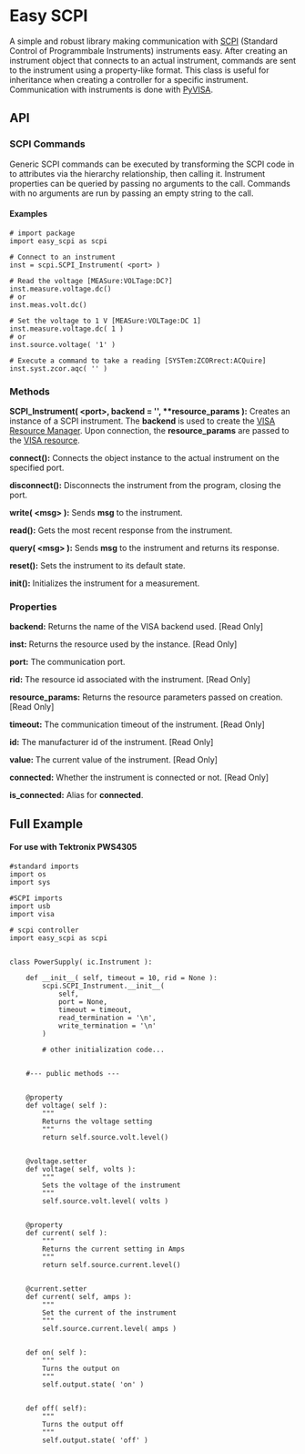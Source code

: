 # Easy SCPI
A simple and robust library making communication with [SCPI](https://en.wikipedia.org/wiki/Standard_Commands_for_Programmable_Instruments) (Standard Control of Programmbale Instruments) instruments easy. After creating an instrument object that connects to an actual instrument, commands are sent to the instrument using a property-like format. This class is useful for inheritance when creating a controller for a specific instrument. Communication with instruments is done with [PyVISA](https://pyvisa.readthedocs.io).

## API
### SCPI Commands
Generic SCPI commands can be executed by transforming the SCPI code in to attributes via the hierarchy relationship, then calling it. Instrument properties can be queried by passing no arguments to the call. Commands with no arguments are run by passing an empty string to the call.

#### Examples
~~~
# import package
import easy_scpi as scpi 

# Connect to an instrument
inst = scpi.SCPI_Instrument( <port> )

# Read the voltage [MEASure:VOLTage:DC?]
inst.measure.voltage.dc()
# or
inst.meas.volt.dc()

# Set the voltage to 1 V [MEASure:VOLTage:DC 1]
inst.measure.voltage.dc( 1 )
# or
inst.source.voltage( '1' )

# Execute a command to take a reading [SYSTem:ZCORrect:ACQuire]
inst.syst.zcor.aqc( '' )
~~~


### Methods
**SCPI_Instrument( &lt;port&gt;, backend = '', \*\*resource_params ):** Creates an instance of a SCPI instrument. The **backend** is used to create the [VISA Resource Manager](https://pyvisa.readthedocs.io/en/latest/introduction/getting.html#backend). Upon connection, the **resource_params** are passed to the [VISA resource](https://pyvisa.readthedocs.io/en/latest/introduction/resources.html).

**connect():** Connects the object instance to the actual instrument on the specified port.

**disconnect():** Disconnects the instrument from the program, closing the port.

**write( &lt;msg&gt; ):** Sends **msg** to the instrument.

**read():** Gets the most recent response from the instrument.

**query( &lt;msg&gt; ):** Sends **msg** to the instrument and returns its response.

**reset():** Sets the instrument to its default state.

**init():** Initializes the instrument for a measurement.

### Properties
**backend:** Returns the name of the VISA backend used. [Read Only]

**inst:** Returns the resource used by the instance. [Read Only]

**port:** The communication port.

**rid:** The resource id associated with the instrument. [Read Only]

**resource_params:** Returns the resource parameters passed on creation. [Read Only]

**timeout:** The communication timeout of the instrument. [Read Only]

**id:** The manufacturer id of the instrument. [Read Only]

**value:** The current value of the instrument. [Read Only]

**connected:** Whether the instrument is connected or not. [Read Only]

**is_connected:** Alias for **connected**.

## Full Example
#### For use with Tektronix PWS4305
~~~
#standard imports
import os
import sys

#SCPI imports
import usb
import visa

# scpi controller
import easy_scpi as scpi


class PowerSupply( ic.Instrument ):
    
    def __init__( self, timeout = 10, rid = None ):
        scpi.SCPI_Instrument.__init__( 
            self, 
            port = None, 
            timeout = timeout, 
            read_termination = '\n', 
            write_termination = '\n' 
        )

        # other initialization code...

        
    #--- public methods ---

    
    @property        
    def voltage( self ):
        """
        Returns the voltage setting
        """
        return self.source.volt.level()
    
    
    @voltage.setter
    def voltage( self, volts ):
        """
        Sets the voltage of the instrument
        """
        self.source.volt.level( volts )
        
    
    @property
    def current( self ):
        """
        Returns the current setting in Amps
        """
        return self.source.current.level()
        
        
    @current.setter
    def current( self, amps ):
        """
        Set the current of the instrument
        """
        self.source.current.level( amps )
        
    
    def on( self ):
        """
        Turns the output on
        """
        self.output.state( 'on' )
        
        
    def off( self):
        """
        Turns the output off
        """
        self.output.state( 'off' )
        
~~~